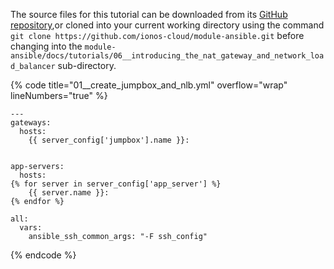 The source files for this tutorial can be downloaded from its [GitHub repository](https://github.com/ionos-cloud/module-ansible/tree/master/docs/),or cloned into your current working directory using the command `git clone https://github.com/ionos-cloud/module-ansible.git` before changing into the `module-ansible/docs/tutorials/06__introducing_the_nat_gateway_and_network_load_balancer` sub-directory.

{% code title="01__create_jumpbox_and_nlb.yml" overflow="wrap" lineNumbers="true" %}
```j2
---
gateways:
  hosts:
    {{ server_config['jumpbox'].name }}:


app-servers:
  hosts:
{% for server in server_config['app_server'] %}
    {{ server.name }}:
{% endfor %}

all:
  vars:
    ansible_ssh_common_args: "-F ssh_config"

```
{% endcode %}